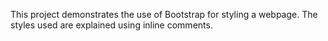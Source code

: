 This project demonstrates the use of Bootstrap for styling a webpage. The styles used are explained using inline comments.
